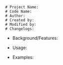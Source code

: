 ```
# Project Name:
# Code Name:
# Author: 
# Created by:
# Modified by:
# Changelogs: 
```

+ Background/Features: 
>

+ Usage:

+ Examples:


